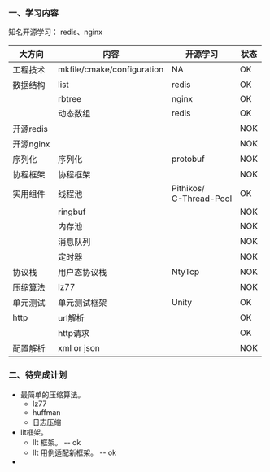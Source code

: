 ### 一、学习内容

知名开源学习： redis、nginx



| 大方向    | 内容                       | 开源学习                     | 状态 |
| --------- | -------------------------- | ---------------------------- | ---- |
| 工程技术  | mkfile/cmake/configuration | NA                           | OK   |
| 数据结构  | list                       | redis                        | OK   |
|           | rbtree                     | nginx                        | OK   |
|           | 动态数组                   | redis                        | OK   |
| 开源redis |                            |                              | NOK  |
| 开源nginx |                            |                              | NOK  |
| 序列化    | 序列化                     | protobuf                     | NOK  |
| 协程框架  | 协程框架                   |                              | NOK  |
| 实用组件  | 线程池                     | Pithikos/<br />C-Thread-Pool | OK   |
|           | ringbuf                    |                              | NOK  |
|           | 内存池                     |                              | NOK  |
|           | 消息队列                   |                              | NOK  |
|           | 定时器                     |                              | NOK  |
| 协议栈    | 用户态协议栈               | NtyTcp                       | NOK  |
| 压缩算法  | lz77                       |                              | NOK  |
| 单元测试  | 单元测试框架               | Unity                        | OK   |
| http      | url解析                    |                              | OK   |
|           | http请求                   |                              | OK   |
| 配置解析  | xml or json                |                              | NOK  |



### 二、待完成计划

- 最简单的压缩算法。
  - lz77
  - huffman
  - 日志压缩
- llt框架。
  - llt 框架。  -- ok
  - llt 用例适配新框架。 -- ok
- 
